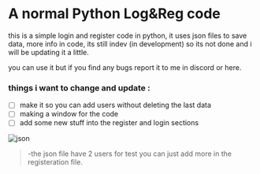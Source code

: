 # A normal Python Log&Reg code
this is a simple login and register code in python, it uses json files to save data, more info in code,
its still indev (in development) so its not done and i will be updating it a little.

you can use it but if you find any bugs report it to me in discord or here.

### things i want to change and update :
- [ ] make it so you can add users without deleting the last data
- [ ] making a window for the code
- [ ] add some new stuff into the register and login sections

![json](https://user-images.githubusercontent.com/87281406/137698315-d882c599-3df5-4e9d-9ff4-9f3b301198d9.png)

> -the json file have 2 users for test you can just add more in the registeration file.
